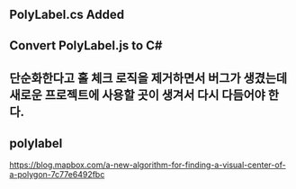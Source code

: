 ## PolyLabel.cs Added
## Convert PolyLabel.js to C#
## 단순화한다고 홀 체크 로직을 제거하면서 버그가 생겼는데 새로운 프로젝트에 사용할 곳이 생겨서 다시 다듬어야 한다.
## polylabel 
https://blog.mapbox.com/a-new-algorithm-for-finding-a-visual-center-of-a-polygon-7c77e6492fbc
